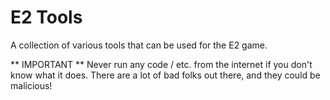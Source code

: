 # E2 Tools

A collection of various tools that can be used for the E2 game.

** IMPORTANT ** Never run any code / etc. from the internet if you don't know what it does.  There are a lot of bad folks out there, and they could be malicious!